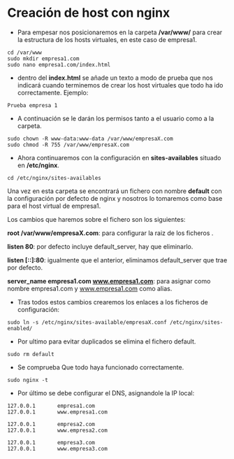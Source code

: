 # Creación de host con nginx

* Para empesar nos posicionaremos en la carpeta __/var/www/__ para crear la estructura de los hosts virtuales, en este caso de empresa1.
```
cd /var/www
sudo mkdir empresa1.com
sudo nano empresa1.com/index.html
```

* dentro del __index.html__ se añade un texto a modo de prueba que nos indicará cuando terminemos de crear los host virtuales que todo ha ido correctamente. Ejemplo:
```
Prueba empresa 1
```

* A continuación se le darán los permisos tanto a el usuario como a la carpeta.
```
sudo chown -R www-data:www-data /var/www/empresaX.com
sudo chmod -R 755 /var/www/empresaX.com
```

* Ahora continuaremos con la configuración en __sites-availables__ situado en __/etc/nginx__.
```
cd /etc/nginx/sites-availables
```

Una vez en esta carpeta se encontrará un fichero con nombre __default__ con la configuración por defecto de nginx y nosotros lo tomaremos como base para el host virtual de empresa1.

Los cambios que haremos sobre el fichero son los siguientes:

__root /var/www/empresaX.com__: para configurar la raiz de los ficheros .

__listen 80__: por defecto incluye default_server, hay que eliminarlo.

__listen [::]:80__: igualmente que el anterior, eliminamos default_server que trae por defecto.

__server_name empresa1.com www.empresa1.com__: para asignar como nombre empresa1.com y www.empresa1.com como alias.


* Tras todos estos cambios crearemos los enlaces a los ficheros de configuración:
```
sudo ln -s /etc/nginx/sites-available/empresaX.conf /etc/nginx/sites-enabled/
```

* Por ultimo para evitar duplicados se elimina el fichero default.
```
sudo rm default
```

* Se comprueba Que todo haya funcionado correctamente.
```
sudo nginx -t
```

* Por último se debe configurar el DNS, asignandole la IP local:
```
127.0.0.1       empresa1.com
127.0.0.1       www.empresa1.com

127.0.0.1       empresa2.com
127.0.0.1       www.empresa2.com

127.0.0.1       empresa3.com
127.0.0.1       www.empresa3.com
```
